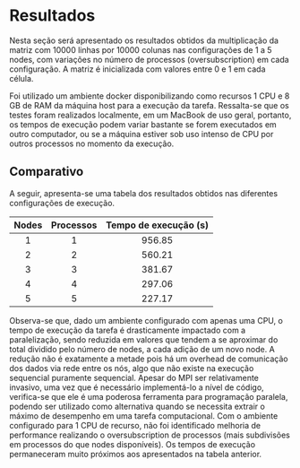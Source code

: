 # Resultados

Nesta seção será apresentado os resultados obtidos da multiplicação da matriz com 10000 linhas por 10000 colunas nas configurações de 1 a 5 nodes, com variações no número de processos (oversubscription) em cada configuração. A matriz é inicializada com valores entre 0 e 1 em cada célula.

Foi utilizado um ambiente docker disponibilizando como recursos 1 CPU e 8 GB de RAM da máquina host para a execução da tarefa. Ressalta-se que os testes foram realizados localmente, em um MacBook de uso geral, portanto, os tempos de execução podem variar bastante se forem executados em outro computador, ou se a máquina estiver sob uso intenso de CPU por outros processos no momento da execução.

## Comparativo

A seguir, apresenta-se uma tabela dos resultados obtidos nas diferentes configurações de execução.

| Nodes | Processos | Tempo de execução (s) |
| :---: | :-------: | :-------------------: |
|   1   |     1     |        956.85         |
|   2   |     2     |        560.21         |
|   3   |     3     |        381.67         |
|   4   |     4     |        297.06         |
|   5   |     5     |        227.17         |

Observa-se que, dado um ambiente configurado com apenas uma CPU, o tempo de execução da tarefa é drasticamente impactado com a paralelização, sendo reduzida em valores que tendem a se aproximar do total dividido pelo número de nodes, a cada adição de um novo node. A redução não é exatamente a metade pois há um overhead de comunicação dos dados via rede entre os nós, algo que não existe na execução sequencial puramente sequencial. Apesar do MPI ser relativamente invasivo, uma vez que é necessário implementá-lo a nível de código, verifica-se que ele é uma poderosa ferramenta para programação paralela, podendo ser utilizado como alternativa quando se necessita extrair o máximo de desempenho em uma tarefa computacional. Com o ambiente configurado para 1 CPU de recurso, não foi identificado melhoria de performance realizando o oversubscription de processos (mais subdivisões em processos do que nodes disponíveis). Os tempos de execução permaneceram muito próximos aos apresentados na tabela anterior.